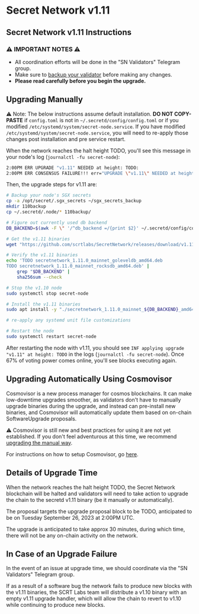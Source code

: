# Secret Network v1.11

## Secret Network v1.11 Instructions <a href="#secret-network-v1-11-upgrade-instructions" id="secret-network-v1-11-upgrade-instructions"></a>

### ⚠️ IMPORTANT NOTES ⚠️ <a href="#important-notes" id="important-notes"></a>

- All coordination efforts will be done in the "SN Validators" Telegram group.
- Make sure to [backup your validator](../node-runners/best-practices/validator-backup.md) before making any changes.
- **Please read carefully before you begin the upgrade.**

## Upgrading Manually <a href="#upgrading-manually" id="upgrading-manually"></a>

:warning: Note: The below instructions assume default installation. **DO NOT COPY-PASTE** if `config.toml` is not in `~/.secretd/config/config.toml` or if you modified `/etc/systemd/system/secret-node.service`. If you have modified `/etc/systemd/system/secret-node.service`, you will need to re-apply those changes post installation and pre service restart.

When the network reaches the halt height TODO, you'll see this message in your node's log (`journalctl -fu secret-node`):

```bash
2:00PM ERR UPGRADE "v1.11" NEEDED at height: TODO:
2:00PM ERR CONSENSUS FAILURE!!! err="UPGRADE \"v1.11\" NEEDED at height: TODO
```

Then, the upgrade steps for v1.11 are:

```bash
# Backup your node's SGX secrets
cp -a /opt/secret/.sgx_secrets ~/sgx_secrets_backup
mkdir 110backup
cp ~/.secretd/.node/* 110backup/

# Figure out currently used db backend
DB_BACKEND=$(awk -F \" '/^db_backend =/{print $2}' ~/.secretd/config/config.toml)

# Get the v1.11 binaries
wget "https://github.com/scrtlabs/SecretNetwork/releases/download/v1.11.0/secretnetwork_1.11.0_mainnet_${DB_BACKEND}_amd64.deb"

# Verify the v1.11 binaries
echo 'TODO secretnetwork_1.11.0_mainnet_goleveldb_amd64.deb
TODO secretnetwork_1.11.0_mainnet_rocksdb_amd64.deb' |
    grep "$DB_BACKEND" |
    sha256sum --check

# Stop the v1.10 node
sudo systemctl stop secret-node

# Install the v1.11 binaries
sudo apt install -y "./secretnetwork_1.11.0_mainnet_${DB_BACKEND}_amd64.deb"

# re-apply any systemd unit file customizations

# Restart the node
sudo systemctl restart secret-node
```

After restarting the node with v1.11, you should see `INF applying upgrade "v1.11" at height: TODO` in the logs (`journalctl -fu secret-node`). Once 67% of voting power comes online, you'll see blocks executing again.

## Upgrading Automatically Using Cosmovisor <a href="#upgrading-automatically-using-cosmovisor" id="upgrading-automatically-using-cosmovisor"></a>

Cosmovisor is a new process manager for cosmos blockchains. It can make low-downtime upgrades smoother, as validators don't have to manually upgrade binaries during the upgrade, and instead can pre-install new binaries, and Cosmovisor will automatically update them based on on-chain SoftwareUpgrade proposals.

⚠️ Cosmovisor is still new and best practices for using it are not yet established. If you don't feel adventurous at this time, we recommend [upgrading the manual way](#upgrading-manually).

For instructions on how to setup Cosmovisor, go [here](cosmovisor.md).

## Details of Upgrade Time <a href="#details-of-upgrade-time" id="details-of-upgrade-time"></a>

When the network reaches the halt height TODO, the Secret Network blockchain will be halted and validators will need to take action to upgrade the chain to the secretd v1.11 binary (be it manually or automatically).

The proposal targets the upgrade proposal block to be TODO, anticipated to be on Tuesday September 26, 2023 at 2:00PM UTC.

The upgrade is anticipated to take approx 30 minutes, during which time, there will not be any on-chain activity on the network.

## In Case of an Upgrade Failure <a href="#in-case-of-an-upgrade-failure" id="in-case-of-an-upgrade-failure"></a>

In the event of an issue at upgrade time, we should coordinate via the "SN Validators" Telegram group.

If as a result of a software bug the network fails to produce new blocks with the v1.11 binaries, the SCRT Labs team will distribute a v1.10 binary with an empty v1.11 upgrade handler, which will allow the chain to revert to v1.10 while continuing to produce new blocks.

